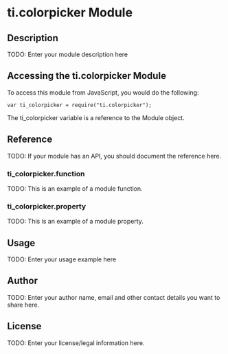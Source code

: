 # ti.colorpicker Module

## Description

TODO: Enter your module description here

## Accessing the ti.colorpicker Module

To access this module from JavaScript, you would do the following:

    var ti_colorpicker = require("ti.colorpicker");

The ti_colorpicker variable is a reference to the Module object.

## Reference

TODO: If your module has an API, you should document
the reference here.

### ti_colorpicker.function

TODO: This is an example of a module function.

### ti_colorpicker.property

TODO: This is an example of a module property.

## Usage

TODO: Enter your usage example here

## Author

TODO: Enter your author name, email and other contact
details you want to share here.

## License

TODO: Enter your license/legal information here.
